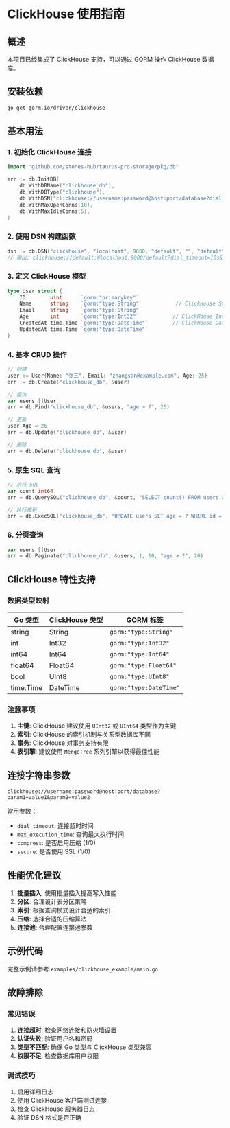 # ClickHouse 使用指南

## 概述

本项目已经集成了 ClickHouse 支持，可以通过 GORM 操作 ClickHouse 数据库。

## 安装依赖

```bash
go get gorm.io/driver/clickhouse
```

## 基本用法

### 1. 初始化 ClickHouse 连接

```go
import "github.com/stones-hub/taurus-pro-storage/pkg/db"

err := db.InitDB(
    db.WithDBName("clickhouse_db"),
    db.WithDBType("clickhouse"),
    db.WithDSN("clickhouse://username:password@host:port/database?dial_timeout=10s&max_execution_time=60"),
    db.WithMaxOpenConns(10),
    db.WithMaxIdleConns(5),
)
```

### 2. 使用 DSN 构建函数

```go
dsn := db.DSN("clickhouse", "localhost", 9000, "default", "", "default", "")
// 输出: clickhouse://default:@localhost:9000/default?dial_timeout=10s&max_execution_time=60
```

### 3. 定义 ClickHouse 模型

```go
type User struct {
    ID        uint      `gorm:"primarykey"`
    Name      string    `gorm:"type:String"`           // ClickHouse String 类型
    Email     string    `gorm:"type:String"`
    Age       int       `gorm:"type:Int32"`           // ClickHouse Int32 类型
    CreatedAt time.Time `gorm:"type:DateTime"`        // ClickHouse DateTime 类型
    UpdatedAt time.Time `gorm:"type:DateTime"`
}
```

### 4. 基本 CRUD 操作

```go
// 创建
user := User{Name: "张三", Email: "zhangsan@example.com", Age: 25}
err := db.Create("clickhouse_db", &user)

// 查询
var users []User
err = db.Find("clickhouse_db", &users, "age > ?", 20)

// 更新
user.Age = 26
err = db.Update("clickhouse_db", &user)

// 删除
err = db.Delete("clickhouse_db", &user)
```

### 5. 原生 SQL 查询

```go
// 执行 SQL
var count int64
err = db.QuerySQL("clickhouse_db", &count, "SELECT count() FROM users WHERE age > ?", 20)

// 执行更新
err = db.ExecSQL("clickhouse_db", "UPDATE users SET age = ? WHERE id = ?", 30, 1)
```

### 6. 分页查询

```go
var users []User
err = db.Paginate("clickhouse_db", &users, 1, 10, "age > ?", 20)
```

## ClickHouse 特性支持

### 数据类型映射

| Go 类型 | ClickHouse 类型 | GORM 标签 |
|---------|----------------|-----------|
| string  | String         | `gorm:"type:String"` |
| int     | Int32          | `gorm:"type:Int32"` |
| int64   | Int64          | `gorm:"type:Int64"` |
| float64 | Float64        | `gorm:"type:Float64"` |
| bool    | UInt8          | `gorm:"type:UInt8"` |
| time.Time | DateTime     | `gorm:"type:DateTime"` |

### 注意事项

1. **主键**: ClickHouse 建议使用 `UInt32` 或 `UInt64` 类型作为主键
2. **索引**: ClickHouse 的索引机制与关系型数据库不同
3. **事务**: ClickHouse 对事务支持有限
4. **表引擎**: 建议使用 `MergeTree` 系列引擎以获得最佳性能

## 连接字符串参数

```
clickhouse://username:password@host:port/database?param1=value1&param2=value2
```

常用参数：
- `dial_timeout`: 连接超时时间
- `max_execution_time`: 查询最大执行时间
- `compress`: 是否启用压缩 (1/0)
- `secure`: 是否使用 SSL (1/0)

## 性能优化建议

1. **批量插入**: 使用批量插入提高写入性能
2. **分区**: 合理设计表分区策略
3. **索引**: 根据查询模式设计合适的索引
4. **压缩**: 选择合适的压缩算法
5. **连接池**: 合理配置连接池参数

## 示例代码

完整示例请参考 `examples/clickhouse_example/main.go`

## 故障排除

### 常见错误

1. **连接超时**: 检查网络连接和防火墙设置
2. **认证失败**: 验证用户名和密码
3. **类型不匹配**: 确保 Go 类型与 ClickHouse 类型兼容
4. **权限不足**: 检查数据库用户权限

### 调试技巧

1. 启用详细日志
2. 使用 ClickHouse 客户端测试连接
3. 检查 ClickHouse 服务器日志
4. 验证 DSN 格式是否正确
